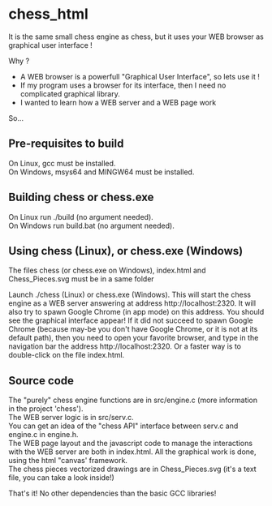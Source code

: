 # chess_html

It is the same small chess engine as chess, but it uses your WEB browser as graphical user interface !

Why ?
- A WEB browser is a powerfull "Graphical User Interface", so lets use it !
- If my program uses a browser for its interface, then I need no complicated graphical library.
- I wanted to learn how a WEB server and a WEB page work

So...

## Pre-requisites to build

On Linux, gcc must be installed.  
On Windows, msys64 and MINGW64 must be installed.

## Building chess or chess.exe

On Linux run ./build (no argument needed).  
On Windows run build.bat (no argument needed).

## Using chess (Linux), or chess.exe (Windows)

The files chess (or chess.exe on Windows), index.html and Chess_Pieces.svg must be in a same folder

Launch ./chess (Linux) or chess.exe (Windows). This will start the chess engine as a WEB server answering at address http://localhost:2320. It will also try to spawn Google Chrome (in app mode) on this address. You should see the graphical interface appear! If it did not succeed to spawn Google Chrome (because may-be you don't have Google Chrome, or it is not at its default path), then you need to open your favorite browser, and type in the navigation bar the address http://localhost:2320. Or a faster way is to double-click on the file index.html.

## Source code

The "purely" chess engine functions are in src/engine.c (more information in the project 'chess').  
The WEB server logic is in src/serv.c.  
You can get an idea of the "chess API" interface between serv.c and engine.c in engine.h.  
The WEB page layout and the javascript code to manage the interactions with the WEB server are both in index.html. All the graphical work is done, using the html "canvas' framework.  
The chess pieces vectorized drawings are in Chess_Pieces.svg (it's a text file, you can take a look inside!)

That's it! No other dependencies than the basic GCC libraries!
